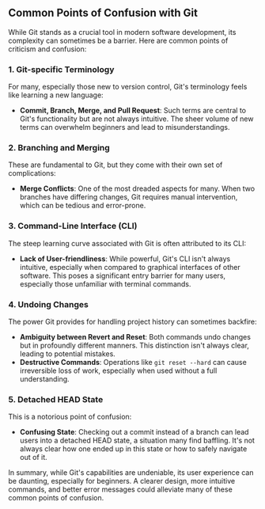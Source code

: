 ## Common Points of Confusion with Git

While Git stands as a crucial tool in modern software development, its complexity can sometimes be a barrier. Here are common points of criticism and confusion:

### 1. Git-specific Terminology

For many, especially those new to version control, Git's terminology feels like learning a new language:

- **Commit, Branch, Merge, and Pull Request**: Such terms are central to Git's functionality but are not always intuitive. The sheer volume of new terms can overwhelm beginners and lead to misunderstandings.

### 2. Branching and Merging

These are fundamental to Git, but they come with their own set of complications:

- **Merge Conflicts**: One of the most dreaded aspects for many. When two branches have differing changes, Git requires manual intervention, which can be tedious and error-prone.
  
### 3. Command-Line Interface (CLI)

The steep learning curve associated with Git is often attributed to its CLI:

- **Lack of User-friendliness**: While powerful, Git's CLI isn't always intuitive, especially when compared to graphical interfaces of other software. This poses a significant entry barrier for many users, especially those unfamiliar with terminal commands.

### 4. Undoing Changes

The power Git provides for handling project history can sometimes backfire:

- **Ambiguity between Revert and Reset**: Both commands undo changes but in profoundly different manners. This distinction isn't always clear, leading to potential mistakes.
- **Destructive Commands**: Operations like `git reset --hard` can cause irreversible loss of work, especially when used without a full understanding.

### 5. Detached HEAD State

This is a notorious point of confusion:

- **Confusing State**: Checking out a commit instead of a branch can lead users into a detached HEAD state, a situation many find baffling. It's not always clear how one ended up in this state or how to safely navigate out of it.

In summary, while Git's capabilities are undeniable, its user experience can be daunting, especially for beginners. A clearer design, more intuitive commands, and better error messages could alleviate many of these common points of confusion.
